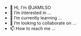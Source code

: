 - 👋 Hi, I’m @JAMILSO
- 👀 I’m interested in ...
- 🌱 I’m currently learning ...
- 💞️ I’m looking to collaborate on ...
- 📫 How to reach me ...

<!---
JAMILSO/JAMILSO is a ✨ special ✨ repository because its `README.md` (this file) appears on your GitHub profile.
You can click the Preview link to take a look at your changes.
--->
